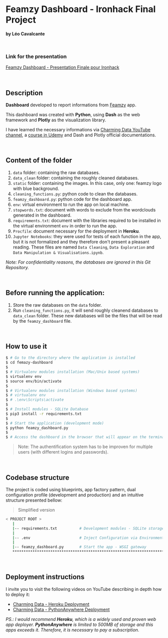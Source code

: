 # Feamzy Dashboard - Ironhack Final Project
**by Léo Cavalcante**

<br />

### Link for the presentation
[Feamzy Dashboard - Presentation Finale pour Ironhack](https://docs.google.com/presentation/d/1moxKOG9S2QKj9dSF_KMBL5XLXZLok555vwe5zfLfFSI/edit?usp=sharing)

<br />

## Description

**Dashboard** developed to report informations from [Feamzy](https://www.feamzy.com/) app.

This dashboard was created with **Python**, using **Dash** as the web framework and **Plotly** as the visualization library.

I have learned the necessary informations via [Charming Data YouTube channel](https://www.youtube.com/channel/UCqBFsuAz41sqWcFjZkqmJqQ), a [course in Udemy](https://www.udemy.com/course/interactive-python-dashboards-with-plotly-and-dash/) and Dash and Plotly official documentations.

<br />

## Content of the folder
1. `data` folder: containing the raw databases.
2. `data_clean` folder: containing the roughly cleaned databases.
3. `static` folder: containing the images. In this case, only one: feamzy logo with blue background.
4. `cleaning_functions.py`: python code to clean the databases.
5. `feamzy_dashboard.py`: python code for the dashboard app.
6. `env`: virtual environment to run the app on local machine.
7. `stopwords.txt`: document with words to exclude from the wordclouds generated in the dashboard.
8. `requirements.txt`: document with the libraries required to be installed in the virtual environment `env` in order to run the app.
8. `Procfile`: document necessary for the deployment in **Heroku**.
9. `Jupyter Notebooks`: they were used for tests of each function in the app, but it is not formalized and they therefore don't present a pleasant reading. These files are named `Data Cleaning`, `Data Exploration` and `Data Manipulation & Visualisations.ipynb`.

<em>Note: For confidentiality reasons, the databases are ignored in this Git Repository. </em>

<br />

## Before running the application:
1. Store the raw databases on the `data` folder.
2. Run `cleaning_functions.py`, it will send roughly cleanend databases to `data_clean` folder. These new databases will be the files that will be read by the `feamzy_dashboard` file.

<br />

## How to use it

```bash
$ # Go to the directory where the application is installed
$ cd femazy-dashboard
$
$ # Virtualenv modules installation (Mac/Unix based systems)
$ virtualenv env
$ source env/bin/activate
$
$ # Virtualenv modules installation (Windows based systems)
$ # virtualenv env
$ # .\env\Scripts\activate
$
$ # Install modules - SQLite Database
$ pip3 install -r requirements.txt
$
$ # Start the application (development mode)
$ python feamzy_dashboard.py
$
$ # Access the dashboard in the browser that will appear on the terminal, usually: http://127.0.0.1:5000/
```

> Note: The authentification system has to be improven for multiple users (with different logins and passwords).

<br />

## Codebase structure

The project is coded using blueprints, app factory pattern, dual configuration profile (development and production) and an intuitive structure presented bellow:

> Simplified version

```bash
< PROJECT ROOT >
   |
   |-- requirements.txt          # Development modules - SQLite storage
   |
   |-- .env                      # Inject Configuration via Environment
   |
   |-- feamzy_dashboard.py       # Start the app - WSGI gateway
   ************************************************************************
```

<br />

## Deployment instructions
I invite you to visit the following videos on YouTube describing in depth how to deploy it:
- [Charming Data - Heroku Deployment](https://www.youtube.com/watch?v=b-M2KQ6_bM4)
- [Charming Data - PythonAnywhere Deployment](https://www.youtube.com/watch?v=b-M2KQ6_bM4)

<em>PS.: I would recommend **Heroku**, which is a widely used and proven web app deployer. **PythonAnywhere** is limited to 500MB of storage and this apps exceeds it. Therefore, it is necessary to pay a subscription. </em>